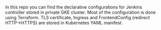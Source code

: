 In this repo you can find the declarative configurations for Jenkins controller stored in private GKE cluster.
Most of the configuration is done using Terraform. TLS certificate, Ingress and FrontendConfig (redirect HTTP->HTTPS) are stored in Kubernetes YAML manifest.
